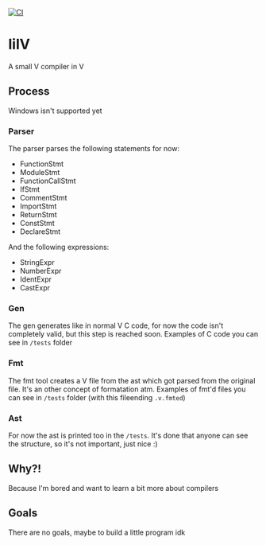 [![CI](https://github.com/LouisSchmieder/lilV/actions/workflows/ci.yml/badge.svg)](https://github.com/LouisSchmieder/lilV/actions/workflows/ci.yml)

# lilV
A small V compiler in V

## Process
Windows isn't supported yet

### Parser
The parser parses the following statements for now:
- FunctionStmt
- ModuleStmt
- FunctionCallStmt
- IfStmt
- CommentStmt
- ImportStmt
- ReturnStmt
- ConstStmt
- DeclareStmt

And the following expressions:
- StringExpr
- NumberExpr
- IdentExpr
- CastExpr

### Gen
The gen generates like in normal V C code, for now the code isn't completely valid, but this step is reached soon.
Examples of C code you can see in `/tests` folder

### Fmt
The fmt tool creates a V file from the ast which got parsed from the original file. It's an other concept of formatation atm.
Examples of fmt'd files you can see in `/tests` folder (with this fileending `.v.fmted`)

### Ast
For now the ast is printed too in the `/tests`. It's done that anyone can see the structure, so it's not important, just nice :)


## Why?!
Because I'm bored and want to learn a bit more about compilers

## Goals
There are no goals, maybe to build a little program idk
